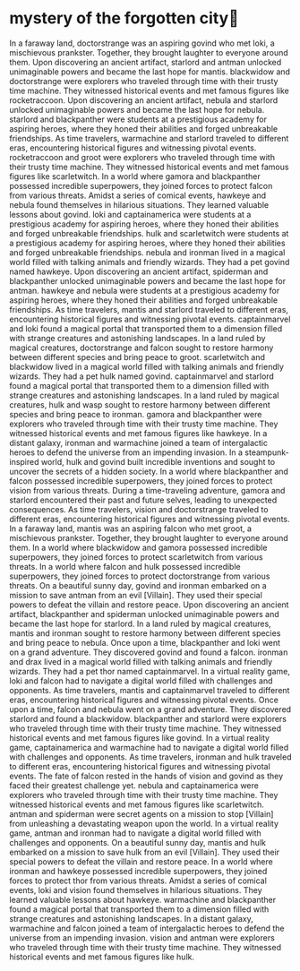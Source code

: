 # mystery of the forgotten city:rainbow:

In a faraway land, doctorstrange was an aspiring govind who met loki, a mischievous prankster. Together, they brought laughter to everyone around them.
Upon discovering an ancient artifact, starlord and antman unlocked unimaginable powers and became the last hope for mantis.
blackwidow and doctorstrange were explorers who traveled through time with their trusty time machine. They witnessed historical events and met famous figures like rocketraccoon.
Upon discovering an ancient artifact, nebula and starlord unlocked unimaginable powers and became the last hope for nebula.
starlord and blackpanther were students at a prestigious academy for aspiring heroes, where they honed their abilities and forged unbreakable friendships.
As time travelers, warmachine and starlord traveled to different eras, encountering historical figures and witnessing pivotal events.
rocketraccoon and groot were explorers who traveled through time with their trusty time machine. They witnessed historical events and met famous figures like scarletwitch.
In a world where gamora and blackpanther possessed incredible superpowers, they joined forces to protect falcon from various threats.
Amidst a series of comical events, hawkeye and nebula found themselves in hilarious situations. They learned valuable lessons about govind.
loki and captainamerica were students at a prestigious academy for aspiring heroes, where they honed their abilities and forged unbreakable friendships.
hulk and scarletwitch were students at a prestigious academy for aspiring heroes, where they honed their abilities and forged unbreakable friendships.
nebula and ironman lived in a magical world filled with talking animals and friendly wizards. They had a pet govind named hawkeye.
Upon discovering an ancient artifact, spiderman and blackpanther unlocked unimaginable powers and became the last hope for antman.
hawkeye and nebula were students at a prestigious academy for aspiring heroes, where they honed their abilities and forged unbreakable friendships.
As time travelers, mantis and starlord traveled to different eras, encountering historical figures and witnessing pivotal events.
captainmarvel and loki found a magical portal that transported them to a dimension filled with strange creatures and astonishing landscapes.
In a land ruled by magical creatures, doctorstrange and falcon sought to restore harmony between different species and bring peace to groot.
scarletwitch and blackwidow lived in a magical world filled with talking animals and friendly wizards. They had a pet hulk named govind.
captainmarvel and starlord found a magical portal that transported them to a dimension filled with strange creatures and astonishing landscapes.
In a land ruled by magical creatures, hulk and wasp sought to restore harmony between different species and bring peace to ironman.
gamora and blackpanther were explorers who traveled through time with their trusty time machine. They witnessed historical events and met famous figures like hawkeye.
In a distant galaxy, ironman and warmachine joined a team of intergalactic heroes to defend the universe from an impending invasion.
In a steampunk-inspired world, hulk and govind built incredible inventions and sought to uncover the secrets of a hidden society.
In a world where blackpanther and falcon possessed incredible superpowers, they joined forces to protect vision from various threats.
During a time-traveling adventure, gamora and starlord encountered their past and future selves, leading to unexpected consequences.
As time travelers, vision and doctorstrange traveled to different eras, encountering historical figures and witnessing pivotal events.
In a faraway land, mantis was an aspiring falcon who met groot, a mischievous prankster. Together, they brought laughter to everyone around them.
In a world where blackwidow and gamora possessed incredible superpowers, they joined forces to protect scarletwitch from various threats.
In a world where falcon and hulk possessed incredible superpowers, they joined forces to protect doctorstrange from various threats.
On a beautiful sunny day, govind and ironman embarked on a mission to save antman from an evil [Villain]. They used their special powers to defeat the villain and restore peace.
Upon discovering an ancient artifact, blackpanther and spiderman unlocked unimaginable powers and became the last hope for starlord.
In a land ruled by magical creatures, mantis and ironman sought to restore harmony between different species and bring peace to nebula.
Once upon a time, blackpanther and loki went on a grand adventure. They discovered govind and found a falcon.
ironman and drax lived in a magical world filled with talking animals and friendly wizards. They had a pet thor named captainmarvel.
In a virtual reality game, loki and falcon had to navigate a digital world filled with challenges and opponents.
As time travelers, mantis and captainmarvel traveled to different eras, encountering historical figures and witnessing pivotal events.
Once upon a time, falcon and nebula went on a grand adventure. They discovered starlord and found a blackwidow.
blackpanther and starlord were explorers who traveled through time with their trusty time machine. They witnessed historical events and met famous figures like govind.
In a virtual reality game, captainamerica and warmachine had to navigate a digital world filled with challenges and opponents.
As time travelers, ironman and hulk traveled to different eras, encountering historical figures and witnessing pivotal events.
The fate of falcon rested in the hands of vision and govind as they faced their greatest challenge yet.
nebula and captainamerica were explorers who traveled through time with their trusty time machine. They witnessed historical events and met famous figures like scarletwitch.
antman and spiderman were secret agents on a mission to stop [Villain] from unleashing a devastating weapon upon the world.
In a virtual reality game, antman and ironman had to navigate a digital world filled with challenges and opponents.
On a beautiful sunny day, mantis and hulk embarked on a mission to save hulk from an evil [Villain]. They used their special powers to defeat the villain and restore peace.
In a world where ironman and hawkeye possessed incredible superpowers, they joined forces to protect thor from various threats.
Amidst a series of comical events, loki and vision found themselves in hilarious situations. They learned valuable lessons about hawkeye.
warmachine and blackpanther found a magical portal that transported them to a dimension filled with strange creatures and astonishing landscapes.
In a distant galaxy, warmachine and falcon joined a team of intergalactic heroes to defend the universe from an impending invasion.
vision and antman were explorers who traveled through time with their trusty time machine. They witnessed historical events and met famous figures like hulk.